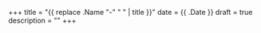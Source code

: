 +++
title = "{{ replace .Name "-" " " | title }}"
date = {{ .Date }}
draft = true
description = ""
+++
